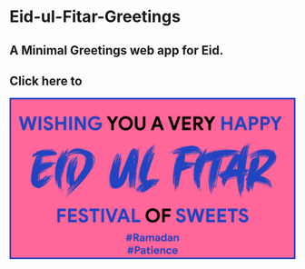 # Eid-ul-Fitar-Greetings
## A Minimal Greetings web app for Eid.
## Click here to
<img src="https://raw.githubusercontent.com/AhmedRaja1/Eid-ul-Fitar-Greetings/master/eid-github.png">
